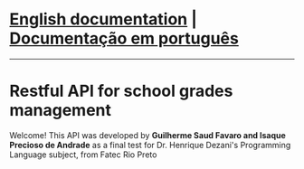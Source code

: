 # [English documentation](guides/guide_en.md) | [Documentação em português](guides/guide_ptbr.md)

<hr>

# Restful API for school grades management
Welcome! This API was developed by <b>Guilherme Saud Favaro and Isaque Precioso de Andrade</b> as a final test for Dr. Henrique Dezani's Programming Language subject, from Fatec Rio Preto
